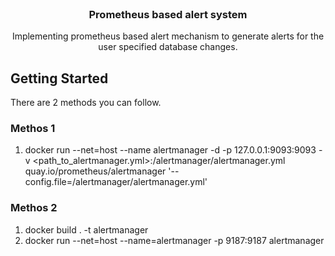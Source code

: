 <!-- PROJECT LOGO -->
<br />
<p align="center">

  <h3 align="center">Prometheus based alert system</h3>

  <p align="center">
    Implementing prometheus based alert mechanism to generate alerts for the user specified database changes.
  </p>
</p>


<!-- GETTING STARTED -->
## Getting Started

There are 2 methods you can follow.

### Methos 1

1. docker run --net=host --name alertmanager -d -p 127.0.0.1:9093:9093 -v <path_to_alertmanager.yml>:/alertmanager/alertmanager.yml  quay.io/prometheus/alertmanager '--config.file=/alertmanager/alertmanager.yml'

### Methos 2

1. docker build . -t alertmanager 
2. docker run --net=host --name=alertmanager -p 9187:9187 alertmanager





   

